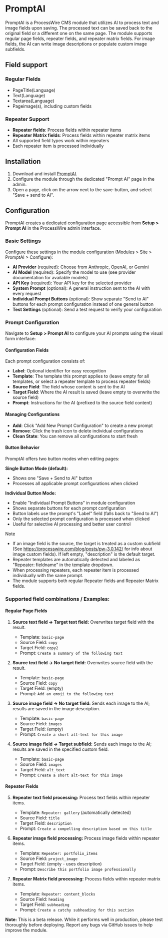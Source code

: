 # PromptAI

PromptAI is a ProcessWire CMS module that utilizes AI to process text and image fields upon saving. The processed text can be saved back to the original field or a different one on the same page. The module supports regular page fields, repeater fields, and repeater matrix fields. For image fields, the AI can write image descriptions or populate custom image subfields.

## Field support

### Regular Fields
- PageTitle(Language)
- Text(Language)
- Textarea(Language)
- Pageimage(s), including custom fields

### Repeater Support
- **Repeater fields**: Process fields within repeater items
- **Repeater Matrix fields**: Process fields within repeater matrix items
- All supported field types work within repeaters
- Each repeater item is processed individually

## Installation

1. Download and install [PromptAI](https://github.com/robertweiss/PromptAI).
2. Configure the module through the dedicated "Prompt AI" page in the admin.
3. Open a page, click on the arrow next to the save-button, and select "Save + send to AI".

## Configuration

PromptAI creates a dedicated configuration page accessible from **Setup > Prompt AI** in the ProcessWire admin interface.

### Basic Settings

Configure these settings in the module configuration (Modules > Site > PromptAI > Configure):

- **AI Provider** (required): Choose from Anthropic, OpenAI, or Gemini
- **AI Model** (required): Specify the model to use (see provider documentation for available models)
- **API Key** (required): Your API key for the selected provider
- **System Prompt** (optional): A general instruction sent to the AI with every request
- **Individual Prompt Buttons** (optional): Show separate "Send to AI" buttons for each prompt configuration instead of one general button
- **Test Settings** (optional): Send a test request to verify your configuration

### Prompt Configuration

Navigate to **Setup > Prompt AI** to configure your AI prompts using the visual form interface:

#### Configuration Fields

Each prompt configuration consists of:

- **Label**: Optional identifier for easy recognition
- **Template**: The template this prompt applies to (leave empty for all templates, or select a repeater template to process repeater fields)
- **Source Field**: The field whose content is sent to the AI
- **Target Field**: Where the AI result is saved (leave empty to overwrite the source field)
- **Prompt**: Instructions for the AI (prefixed to the source field content)

#### Managing Configurations

- **Add**: Click "Add New Prompt Configuration" to create a new prompt
- **Remove**: Click the trash icon to delete individual configurations
- **Clean State**: You can remove all configurations to start fresh

#### Button Behavior

PromptAI offers two button modes when editing pages:

**Single Button Mode (default):**
- Shows one "Save + Send to AI" button
- Processes all applicable prompt configurations when clicked

**Individual Button Mode:**
- Enable "Individual Prompt Buttons" in module configuration
- Shows separate buttons for each prompt configuration
- Button labels use the prompt's "Label" field (falls back to "Send to AI")
- Only the selected prompt configuration is processed when clicked
- Useful for selective AI processing and better user control

> [!NOTE]
> - If an image field is the source, the target is treated as a custom subfield (See https://processwire.com/blog/posts/pw-3.0.142/ for info about image custom fields). If left empty, "description" is the default target.
> - Repeater templates are automatically detected and labeled as "Repeater: fieldname" in the template dropdown.
> - When processing repeaters, each repeater item is processed individually with the same prompt.
> - The module supports both regular Repeater fields and Repeater Matrix fields.

### Supported field combinations / Examples:

#### Regular Page Fields

1. **Source text field → Target text field:** Overwrites target field with the result.  
   - Template: `basic-page`
   - Source Field: `copy`
   - Target Field: `copy2`
   - Prompt: `Create a summary of the following text`

2. **Source text field → No target field:** Overwrites source field with the result.  
   - Template: `basic-page`
   - Source Field: `copy`
   - Target Field: (empty)
   - Prompt: `Add an emoji to the following text`

3. **Source image field → No target field:** Sends each image to the AI; results are saved in the image description.  
   - Template: `basic-page`
   - Source Field: `images`
   - Target Field: (empty)
   - Prompt: `Create a short alt-text for this image`

4. **Source image field → Target subfield:** Sends each image to the AI; results are saved in the specified custom field.  
   - Template: `basic-page`
   - Source Field: `images`
   - Target Field: `alt_text`
   - Prompt: `Create a short alt-text for this image`

#### Repeater Fields

5. **Repeater text field processing:** Process text fields within repeater items.  
   - Template: `Repeater: gallery` (automatically detected)
   - Source Field: `title`
   - Target Field: `description`
   - Prompt: `Create a compelling description based on this title`

6. **Repeater image field processing:** Process image fields within repeater items.  
   - Template: `Repeater: portfolio_items`
   - Source Field: `project_image`
   - Target Field: (empty - uses description)
   - Prompt: `Describe this portfolio image professionally`

7. **Repeater Matrix field processing:** Process fields within repeater matrix items.  
   - Template: `Repeater: content_blocks`
   - Source Field: `heading`
   - Target Field: `subheading`
   - Prompt: `Create a catchy subheading for this section`

**Note:** This is a beta release. While it performs well in production, please test thoroughly before deploying. Report any bugs via GitHub issues to help improve the module.